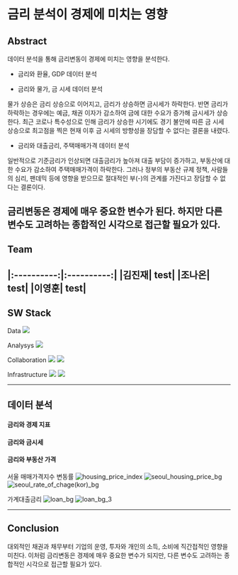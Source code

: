 # 금리 분석이 경제에 미치는 영향

## Abstract
<t>
데이터 분석을 통해 금리변동이 경제에 미치는 영향을 분석한다.
  
* 금리와 환율, GDP 데이터 분석

  
* 금리와 물가, 금 시세 데이터 분석

 물가 상승은 금리 상승으로 이어지고, 금리가 상승하면 금시세가 하락한다. 반면 금리가 하락하는 경우에는 예금, 채권 이자가 감소하여 금에 대한 수요가 증가해 금시세가 상승한다. 최근 코로나 특수성으로 인해  금리가 상승한 시기에도 경기 불안에 따른 금 시세 상승으로 최고점을 찍은 현재 이후 금 시세의 방향성을 장담할 수 없다는 결론을 내렸다.

* 금리와 대출금리, 주택매매가격 데이터 분석

 일반적으로 기준금리가 인상되면 대출금리가 높아져 대출 부담이 증가하고, 부동산에 대한 수요가 감소하여 주택매매가격이 하락한다. 
그러나 정부의 부동산 규제 정책, 사람들의 심리, 팬데믹 등에 영향을 받으므로 절대적인 부(-)의 관계를 가진다고 장담할 수 없다는 결론이다.


금리변동은 경제에 매우 중요한 변수가 된다. 하지만 다른 변수도 고려하는 종합적인 시각으로 접근할 필요가 있다.
</t>
---


## Team
|:----------:|:----------:|
|김진재| test|
|조나온| test|
|이영훈| test|
---


## SW Stack
Data
<img src="https://img.shields.io/badge/mysql-4479A1?style=for-the-badge&logo=mysql&logoColor=white"> 

Analysys
<img src="https://img.shields.io/badge/python-3776AB?style=for-the-badge&logo=python&logoColor=white"> 

Collaboration
<img src="https://img.shields.io/badge/jira-%230A0FFF.svg?style=for-the-badge&logo=jira&logoColor=white">
<img src="https://img.shields.io/badge/Slack-4A154B?style=for-the-badge&logo=slack&logoColor=white">

Infrastructure
<img src="https://img.shields.io/badge/linux-FCC624?style=for-the-badge&logo=linux&logoColor=black"> 
<img src="https://img.shields.io/badge/amazonaws-232F3E?style=for-the-badge&logo=amazonaws&logoColor=white"> 


---


## 데이터 분석
#### 금리와 경제 지표


#### 금리와 금시세


#### 금리와 부동산 가격


서울 매매가격지수 변동률
![housing_price_index](https://github.com/user-attachments/assets/f021a9c1-9a11-482b-8bc2-753657b9582a)
![seoul_housing_price_bg](https://github.com/user-attachments/assets/cbc42a73-53be-4328-8d3a-30f83952eeca)
![seoul_rate_of_chage(kor)_bg](https://github.com/user-attachments/assets/ebbf9f08-1ebb-4dad-8236-cde30c4a0629)


가계대출금리
![loan_bg](https://github.com/user-attachments/assets/cc9836c1-7329-42ff-9992-9d98c2d37a07)
![loan_bg_3](https://github.com/user-attachments/assets/f4082469-03dd-41cb-90b7-04e37d8be2ac)


---


## Conclusion

대외적인 채권과 채무부터 기업의 운영, 투자와 개인의 소득, 소비에 직간접적인 영향을 미친다. 
이처럼 금리변동은 경제에 매우 중요한 변수가 되지만, 다른 변수도 고려하는 종합적인 시각으로 접근할 필요가 있다.



